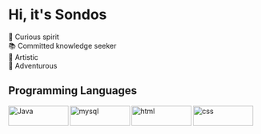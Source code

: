 <h1>Hi, it's Sondos</h1>
<div>
<p style="text-align: justify;">
   💫 Curious spirit <br />
   📚 Committed knowledge seeker <br />
   🎨 Artistic  <br />
   🤩 Adventurous  <br />
    <p>
</div>

<h2>Programming Languages</h2>
<div>
   <img align="left" alt="Java" width="120px" height="40px" src="https://img.shields.io/badge/Java-ED8B00?style=for-the-badge&logo=java&logoColor=white">
   <img align="left" alt="mysql" width="120px" height="40px" src="https://img.shields.io/badge/MySQL-005C84?style=for-the-badge&logo=mysql&logoColor=white">
   <img align="left" alt="html" width="120px" height="40px" src="https://img.shields.io/badge/HTML5-E34F26?style=for-the-badge&logo=html5&logoColor=white">
   <img align="left" alt="css" width="120px" height="40px" src="https://img.shields.io/badge/CSS3-1572B6?style=for-the-badge&logo=css3&logoColor=white">
</div>

 <!---
sondosaabed/sondosaabed is a ✨ special ✨ repository because its `README.md` (this file) appears on your GitHub profile.
You can click the Preview link to take a look at your changes.
--->
